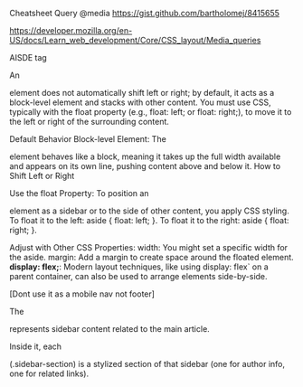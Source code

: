 

Cheatsheet Query @media 
https://gist.github.com/bartholomej/8415655

https://developer.mozilla.org/en-US/docs/Learn_web_development/Core/CSS_layout/Media_queries

AISDE  tag


An <aside> element does not automatically shift left or right; by default, it acts as a block-level element and stacks with other content. You must use CSS, typically with the float property
(e.g., float: left; or float: right;), to move it to the left or right of the surrounding content. 

Default Behavior
Block-level Element:
The <aside> element behaves like a block, meaning it takes up the full width available and appears on its own line, pushing content above and below it. 
How to Shift Left or Right

Use the float Property: To position an <aside> element as a sidebar or to the side of other content, you apply CSS styling.
To float it to the left: aside { float: left; }.
To float it to the right: aside { float: right; }.

Adjust with Other CSS Properties:
width: You might set a specific width for the aside.
margin: Add a margin to create space around the floated element.
**display: flex;**: Modern layout techniques, like using display: flex` on a parent container, can also be used to arrange elements side-by-side. 


[Dont use it as a mobile nav not footer]

The <aside> represents sidebar content related to the main article.

Inside it, each <div> (.sidebar-section) is a stylized section of that sidebar (one for author info, one for related links).
